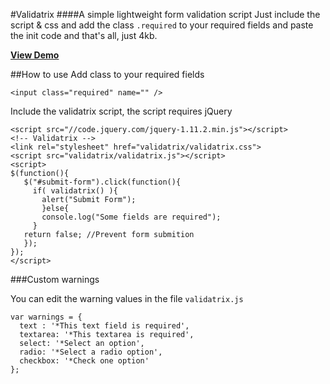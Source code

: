 #Validatrix 
####A simple lightweight form validation script
Just include the script & css and add the class `.required` to your required fields and paste the init code and that's all, just 4kb.

**[View Demo](http://develus.com/github/validatrix)**

##How to use
Add class to your required fields
    
	<input class="required" name="" />

Include the validatrix script, the script requires jQuery
   
	<script src="//code.jquery.com/jquery-1.11.2.min.js"></script>
	<!-- Validatrix -->
	<link rel="stylesheet" href="validatrix/validatrix.css">
	<script src="validatrix/validatrix.js"></script>
	<script>
	$(function(){
	   $("#submit-form").click(function(){
	     if( validatrix() ){
	       alert("Submit Form");
	       }else{
	       console.log("Some fields are required");
	     }
	   return false; //Prevent form submition
	   });
	});
	</script> 

###Custom warnings

You can edit the warning values in the file `validatrix.js`

	var warnings = {
	  text : '*This text field is required',
	  textarea: '*This textarea is required',
	  select: '*Select an option',
      radio: '*Select a radio option',
	  checkbox: '*Check one option'
	}; 

 
